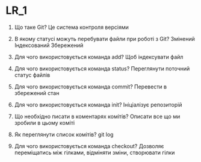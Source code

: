 # LR_1

1. Що таке Git?
   Це система контроля версіями

2. В якому статусі можуть перебувати файли при роботі з Git?
   Змінений
   Індексований
   Збережений

3. Для чого використовується команда add?
   Щоб індексувати файл

4. Для чого використовується команда status?
   Переглянути поточний статус файлів

5. Для чого використовується команда commit?
   Перевести в збережений стан

6. Для чого використовується команда init?
   Ініціалізує репозиторій

7. Що необхідно писати в коментарях комітів?
   Описати все що ми зробили в цьому коміті

8. Як переглянути список комітів?
   git log

9. Для чого використовується команда checkout?
   Дозволяє переміщатись між гілками, відміняти зміни, створювати гілки
